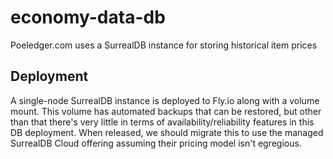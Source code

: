 # economy-data-db

Poeledger.com uses a SurrealDB instance for storing historical item prices

## Deployment

A single-node SurrealDB instance is deployed to Fly.io along with a volume mount. This volume has automated backups that can be restored, but other than that there's very little in terms of availability/reliability features in this DB deployment. When released, we should migrate this to use the managed SurrealDB Cloud offering assuming their pricing model isn't egregious.


